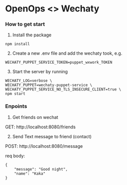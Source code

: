 # OpenOps <> Wechaty

### How to get start

1. Install the package

```
npm install
```

2. Create a new .env file and add the wechaty took, e.g.

```
WECHATY_PUPPET_SERVICE_TOKEN=puppet_wxwork_TOKEN
```

3. Start the server by running

```
WECHATY_LOG=verbose \
WECHATY_PUPPET=wechaty-puppet-service \
WECHATY_PUPPET_SERVICE_NO_TLS_INSECURE_CLIENT=true \
npm start
```

### Enpoints

1. Get friends on wechat

GET: http://localhost:8080/friends


2. Send Text message to friend (contact)

POST: http://localhost:8080/message

req body:

```
{
	"message": "Good night",
	"name": "Kaka"
}
```


